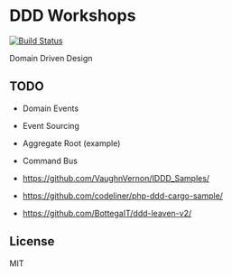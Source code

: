 # DDD Workshops

[![Build Status](https://travis-ci.org/tswiackiewicz/ddd-workshops.png?branch=master)](https://travis-ci.org/tswiackiewicz/ddd-workshops)

Domain Driven Design

## TODO

* Domain Events
* Event Sourcing
* Aggregate Root (example)
* Command Bus

 
* https://github.com/VaughnVernon/IDDD_Samples/
* https://github.com/codeliner/php-ddd-cargo-sample/
* https://github.com/BottegaIT/ddd-leaven-v2/ 

## License

MIT


